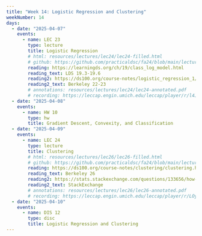 ```yaml
---
title: "Week 14: Logistic Regression and Clustering"
weekNumber: 14
days:
  - date: "2025-04-07"
    events:
      - name: LEC 23
        type: lecture
        title: Logistic Regression
        # html: resources/lectures/lec24/lec24-filled.html
        # github: https://github.com/practicaldsc/fa24/blob/main/lectures/lec24/
        reading: https://learningds.org/ch/19/class_log_model.html
        reading_text: LDS 19.3-19.6
        reading2: https://ds100.org/course-notes/logistic_regression_1/logistic_reg_1.html
        reading2_text: Berkeley 22-23
        # annotations: resources/lectures/lec24/lec24-annotated.pdf
        # recording: https://leccap.engin.umich.edu/leccap/player/r/l4JFGq
  - date: "2025-04-08"
    events:
      - name: HW 10
        type: hw
        title: Gradient Descent, Convexity, and Classification
  - date: "2025-04-09"
    events:
      - name: LEC 24
        type: lecture
        title: Clustering
        # html: resources/lectures/lec26/lec26-filled.html
        # github: https://github.com/practicaldsc/fa24/blob/main/lectures/lec26/
        reading: https://ds100.org/course-notes/clustering/clustering.html
        reading_text: Berkeley 26
        reading2: https://stats.stackexchange.com/questions/133656/how-to-understand-the-drawbacks-of-k-means
        reading2_text: StackExchange
        # annotations: resources/lectures/lec26/lec26-annotated.pdf
        # recording: https://leccap.engin.umich.edu/leccap/player/r/LOywTq
  - date: "2025-04-10"
    events:
      - name: DIS 12
        type: disc
        title: Logistic Regression and Clustering
---
```

